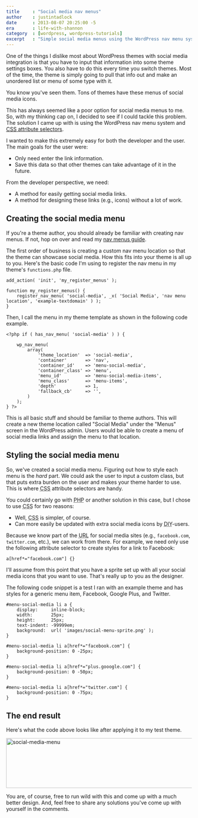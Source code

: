 ```yaml
---
title     : "Social media nav menus"
author    : justintadlock
date      : 2013-08-07 20:25:00 -5
era       : life-with-shannon
category  : [wordpress, wordpress-tutorials]
excerpt   : "Simple social media menus using the WordPress nav menu system and CSS attribute selectors."
---
```


One of the things I dislike most about WordPress themes with social media integration is that you have to input that information into some theme settings boxes.  You also have to do this every time you switch themes.  Most of the time, the theme is simply going to pull that info out and make an unordered list or menu of some type with it.

You know you've seen them.  Tons of themes have these menus of social media icons.

This has always seemed like a poor option for social media menus to me.  So, with my thinking cap on, I decided to see if I could tackle this problem.  The solution I came up with is using the WordPress nav menu system and <a href="http://css-tricks.com/attribute-selectors/" title="CSS Tricks: Attribute Selectors"><abbr title="Cascading Style Sheets">CSS</abbr> attribute selectors</a>.

I wanted to make this extremely easy for both the developer and the user.  The main goals for the user were:

<ul>
	<li>Only need enter the link information.</li>
	<li>Save this data so that other themes can take advantage of it in the future.</li>
</ul>

From the developer perspective, we need:

<ul>
	<li>A method for easily getting social media links.</li>
	<li>A method for designing these links (e.g., icons) without a lot of work.</li>
</ul>

## Creating the social media menu

If you're a theme author, you should already be familiar with creating nav menus.  If not, hop on over and read my <a href="http://justintadlock.com/archives/2010/06/01/goodbye-headaches-hello-menus" title="Goodbye, headaches.  Hello, menus!">nav menus guide</a>.

The first order of business is creating a custom nav menu location so that the theme can showcase social media.  How this fits into your theme is all up to you.  Here's the basic code I'm using to register the nav menu in my theme's <code>functions.php</code> file.

```
add_action( 'init', 'my_register_menus' );

function my_register_menus() {
	register_nav_menu( 'social-media', _x( 'Social Media', 'nav menu location', 'example-textdomain' ) );
}
```

Then, I call the menu in my theme template as shown in the following code example.

```
<?php if ( has_nav_menu( 'social-media' ) ) {

	wp_nav_menu(
		array(
			'theme_location'  => 'social-media',
			'container'       => 'nav',
			'container_id'    => 'menu-social-media',
			'container_class' => 'menu',
			'menu_id'         => 'menu-social-media-items',
			'menu_class'      => 'menu-items',
			'depth'           => 1,
			'fallback_cb'     => '',
		)
	);
} ?>
```

This is all basic stuff and should be familiar to theme authors.  This will create a new theme location called "Social Media" under the "Menus" screen in the WordPress admin.  Users would be able to create a menu of social media links and assign the menu to that location.

## Styling the social media menu

So, we've created a social media menu.  Figuring out how to style each menu is the <em>hard</em> part.  We could ask the user to input a custom class, but that puts extra burden on the user and makes your theme harder to use.  This is where <abbr title="Cascading Style Sheets">CSS</abbr> attribute selectors are handy.

You could certainly go with <abbr title="Hypertext Preprocessor">PHP</abbr> or another solution in this case, but I chose to use <abbr title="Cascading Style Sheets">CSS</abbr> for two reasons:

<ul>
<li>Well, <abbr title="Cascading Style Sheets">CSS</abbr> is simpler, of course.</li>
<li>Can more easily be updated with extra social media icons by <abbr title="Do It Yourself">DIY</abbr>-users.</li>
</ul>

Because we know part of the <abbr title="Uniform Resource Locator">URL</abbr> for social media sites (e.g., <code>facebook.com</code>, <code>twitter.com</code>, etc.), we can work from there.  For example, we need only use the following attribute selector to create styles for a link to Facebook:

```
a[href*="facebook.com"] {}
```

I'll assume from this point that you have a sprite set up with all your social media icons that you want to use.  That's really up to you as the designer.

The following code snippet is a test I ran with an example theme and has styles for a generic menu item, Facebook, Google Plus, and Twitter.

```
#menu-social-media li a {
	display:     inline-block;
	width:       25px;
	height:      25px;
	text-indent: -99999em;
	background:  url( 'images/social-menu-sprite.png' );
}

#menu-social-media li a[href*="facebook.com"] {
	background-position: 0 -25px;
}

#menu-social-media li a[href*="plus.gooogle.com"] {
	background-position: 0 -50px;
}

#menu-social-media li a[href*="twitter.com"] {
	background-position: 0 -75px;
}
```

## The end result

Here's what the code above looks like after applying it to my test theme.

<img src="http://justintadlock.com/blog/wp-content/uploads/2013/08/social-media-menu.png" alt="social-media-menu" width="700" height="135" class="aligncenter size-full wp-image-5068" />

You are, of course, free to run wild with this and come up with a much better design.  And, feel free to share any solutions you've come up with yourself in the comments.
